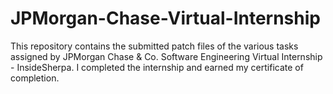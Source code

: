 # JPMorgan-Chase-Virtual-Internship
This repository contains the submitted patch files of the various tasks assigned by JPMorgan Chase & Co. Software Engineering Virtual Internship - InsideSherpa.
I completed the internship and earned my certificate of completion.
